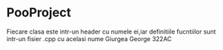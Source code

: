 # PooProject
Fiecare clasa este intr-un header cu numele ei,iar definitiile fucntiilor sunt intr-un fisier .cpp cu acelasi nume
Giurgea George 322AC